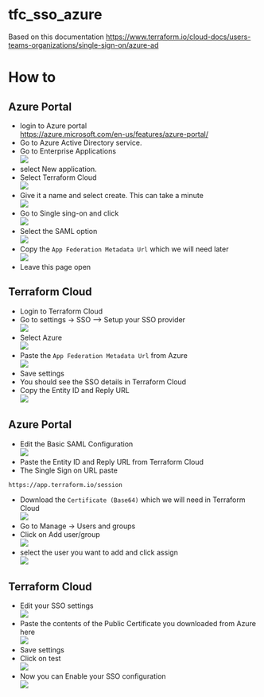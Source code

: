 # tfc_sso_azure

Based on this documentation
https://www.terraform.io/cloud-docs/users-teams-organizations/single-sign-on/azure-ad

 
# How to

## Azure Portal
- login to Azure portal   
https://azure.microsoft.com/en-us/features/azure-portal/
- Go to Azure Active Directory service.
- Go to Enterprise Applications    
![](media/2022-03-23-11-47-21.png)  
- select New application.  
- Select Terraform Cloud    
![](media/2022-03-23-11-48-18.png)
- Give it a name and select create. This can take a minute  
![](media/2022-03-23-11-53-27.png)  
- Go to Single sing-on and click  
![](media/2022-03-23-11-55-19.png)  
- Select the SAML option  
![](media/2022-03-23-11-55-38.png)  
- Copy the `App Federation Metadata Url` which we will need later    
![](media/2022-03-23-11-59-24.png)  
- Leave this page open

## Terraform Cloud

- Login to Terraform Cloud
- Go to settings -> SSO --> Setup your SSO provider    
![](media/2022-03-23-12-00-36.png)  
- Select Azure    
![](media/2022-03-23-12-01-51.png)  
- Paste the `App Federation Metadata Url` from Azure  
![](media/2022-03-23-12-03-13.png)  
- Save settings
- You should see the SSO details in Terraform Cloud
- Copy the Entity ID and Reply URL    
![](media/2022-03-23-12-05-08.png)  

## Azure Portal

- Edit the Basic SAML Configuration    
![](media/2022-03-23-12-06-01.png)  
- Paste the Entity ID and Reply URL from Terraform Cloud
- The Single Sign on URL paste
```
https://app.terraform.io/session
```
- Download the `Certificate (Base64)` which we will need in Terraform Cloud  
![](media/2022-03-23-12-11-16.png)  
- Go to Manage -> Users and groups
- Click on Add user/group  
![](media/2022-03-23-12-12-23.png)  
- select the user you want to add and click assign  
![](media/2022-03-23-12-13-28.png)  


## Terraform Cloud
- Edit your SSO settings  
![](media/2022-03-23-12-14-53.png)  
- Paste the contents of the Public Certificate you downloaded from Azure here  
![](media/2022-03-23-12-16-32.png)
- Save settings
- Click on test  
![](media/2022-03-23-12-17-13.png)  
- Now you can Enable your SSO configuration  
![](media/2022-03-23-12-18-17.png)  

